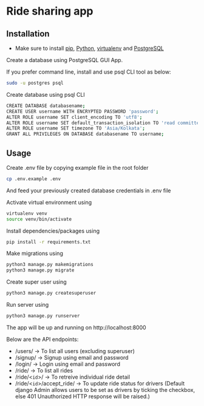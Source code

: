 # Ride sharing app

## Installation

- Make sure to install [pip](https://pip.pypa.io/en/stable/), [Python](https://www.python.org/downloads/), [virtualenv](https://pypi.org/project/virtualenv/) and [PostgreSQL](https://www.postgresql.org/download/)

Create a database using PostgreSQL GUI App.

If you prefer command line, install and use psql CLI tool as below:
```bash
sudo -u postgres psql
```
Create database using psql CLI 
```bash
CREATE DATABASE databasename;
CREATE USER username WITH ENCRYPTED PASSWORD 'password';
ALTER ROLE username SET client_encoding TO 'utf8';
ALTER ROLE username SET default_transaction_isolation TO 'read committed';
ALTER ROLE username SET timezone TO 'Asia/Kolkata';
GRANT ALL PRIVILEGES ON DATABASE databasename TO username;
```
## Usage

Create .env file by copying example file in the root folder
```bash
cp .env.example .env
```
And feed your previously created database credentials in .env file



Activate virtual environment using 

```bash
virtualenv venv
source venv/bin/activate
```

Install dependencies/packages using
```bash
pip install -r requirements.txt
```

Make migrations using
```bash
python3 manage.py makemigrations
python3 manage.py migrate
```
Create super user using 
```bash
python3 manage.py createsuperuser
```
Run server using
```bash
python3 manage.py runserver
```

The app will be up and running on http://localhost:8000

Below are the API endpoints:
- /users/ -> To list all users (excluding superuser)
- /signup/ -> Signup using email and password
- /login/ -> Login using email and password
- /ride/ -> To list all rides
- /ride/<`id`>/ -> To retreive individual ride detail
- /ride/<`id`>/accept_ride/ -> To update ride status for drivers (Default django Admin allows users to be set as drivers by ticking the checkbox, else 401 Unauthorized HTTP response will be raised.)
